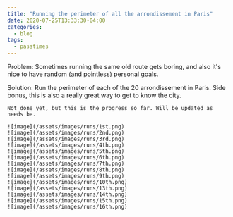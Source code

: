 ```yaml
---
title: "Running the perimeter of all the arrondissement in Paris"
date: 2020-07-25T13:33:30-04:00
categories:
  - blog
tags:
  - passtimes
---
```


Problem: Sometimes running the same old route gets boring, and also it's nice
to have random (and pointless) personal goals.

Solution: Run the perimeter of each of the 20 arrondissement in Paris. Side
bonus, this is also a really great way to get to know the city.
```
Not done yet, but this is the progress so far. Will be updated as needs be.

![image](/assets/images/runs/1st.png)
![image](/assets/images/runs/2nd.png)
![image](/assets/images/runs/3rd.png)
![image](/assets/images/runs/4th.png)
![image](/assets/images/runs/5th.png)
![image](/assets/images/runs/6th.png)
![image](/assets/images/runs/7th.png)
![image](/assets/images/runs/8th.png)
![image](/assets/images/runs/9th.png)
![image](/assets/images/runs/10th.png)
![image](/assets/images/runs/13th.png)
![image](/assets/images/runs/14th.png)
![image](/assets/images/runs/15th.png)
![image](/assets/images/runs/16th.png)


